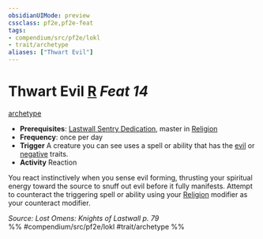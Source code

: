 ```yaml
---
obsidianUIMode: preview
cssclass: pf2e,pf2e-feat
tags:
- compendium/src/pf2e/lokl
- trait/archetype
aliases: ["Thwart Evil"]
---
```

# Thwart Evil  [R](../../rules/core-rulebook/chapter-9-playing-the-game.md#Actions "Reaction") *Feat 14*  
[archetype](../../rules/traits/archetype.md)  

- **Prerequisites**: [Lastwall Sentry Dedication](lastwall-sentry-dedication-lowg.md), master in [Religion](../skills.md#Religion)
- **Frequency**: once per day
- **Trigger** A creature you can see uses a spell or ability that has the [evil](../../rules/traits/evil.md) or [negative](../../rules/traits/negative.md) traits.
- **Activity** Reaction

You react instinctively when you sense evil forming, thrusting your spiritual energy toward the source to snuff out evil before it fully manifests. Attempt to counteract the triggering spell or ability using your [Religion](../skills.md#Religion) modifier as your counteract modifier.

*Source: Lost Omens: Knights of Lastwall p. 79*  
%% #compendium/src/pf2e/lokl #trait/archetype %%